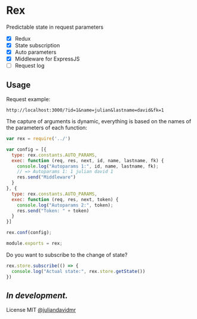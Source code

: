 # **Rex**

Predictable state in request parameters

- [x] Redux
- [x] State subscription
- [x] Auto parameters
- [x] Middleware for ExpressJS
- [ ] Request log
 
## **Usage**

Request example:
```
http://localhost:3000/?id=1&name=julian&lastname=david&fk=1
```

The capture of arguments is dynamic, everything is based on the names of the parameters of each function:
```js
var rex = require('../')

var config = [{
  type: rex.constants.AUTO_PARAMS,
  exec: function (req, res, next, id, name, lastname, fk) {
    console.log("Autoparams 1:", id, name, lastname, fk);
    // => Autoparams 1: 1 julian david 1
    res.send("Middleware")
  }
}, {
  type: rex.constants.AUTO_PARAMS,
  exec: function (req, res, next, token) {
    console.log("Autoparams 2:", token);
    res.send("Token: " + token)
  }
}]

rex.conf(config);

module.exports = rex;
```

Do you want to subscribe to the change of state?
```js
rex.store.subscribe(() => {
  console.log("Actual state:", rex.store.getState())
})
```

## _**In development**._

License MIT [@juliandavidmr](https://github.com/juliandavidmr)